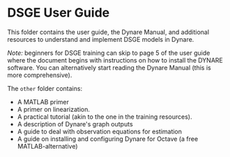# DSGE User Guide

This folder contains the user guide, the Dynare Manual, and additional resources to understand and implement DSGE models in Dynare.

*Note:* beginners for DSGE training can skip to page 5 of the user guide where the document begins with instructions on how to install the DYNARE software. You can alternatively start reading the Dynare Manual (this is more comprehensive).

The `other` folder contains:
- A MATLAB primer
- A primer on linearization.
- A practical tutorial (akin to the one in the training resources).
- A description of Dynare's graph outputs
- A guide to deal with observation equations for estimation
- A guide on installing and configuring Dynare for Octave (a free MATLAB-alternative)
